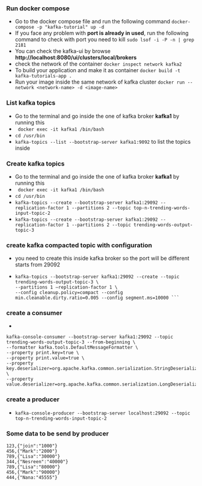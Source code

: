 
### Run docker compose
- Go to the docker compose file and run the following command ```docker-compose -p "kafka-tutorial" up -d```
- If you face any problem with **port is already in used**, run the following command to check with port you need to kill
```sudo lsof -i -P -n | grep 2181```
- You can check the kafka-ui by browse **http://localhost:8080/ui/clusters/local/brokers**
-  check the network of the container ```docker inspect network kafka2```
- To build your application and make it as container ```docker build -t kafka-tutorials-app .```
- Run your image inside the same network of kafka cluster ```docker run --network <network-name> -d <image-name>```


### List kafka topics
- Go to the terminal and go inside the one of kafka broker **kafka1** by running this 
- ``` docker exec -it kafka1 /bin/bash```
- ```cd /usr/bin```
- ```kafka-topics --list --bootstrap-server kafka1:9092``` to list the topics inside

### Create kafka topics
- Go to the terminal and go inside the one of kafka broker **kafka1** by running this
- ``` docker exec -it kafka1 /bin/bash```
- ```cd /usr/bin```
- ```kafka-topics --create --bootstrap-server kafka1:29092 --replication-factor 1 --partitions 2 --topic top-n-trending-words-input-topic-2``` 
- ```kafka-topics --create --bootstrap-server kafka1:29092 --replication-factor 1 --partitions 2 --topic trending-words-output-topic-3``` 

### create kafka compacted topic with configuration
- you need to create this inside kafka broker so the port will be different starts from 29092
- ```
  kafka-topics --bootstrap-server kafka1:29092 --create --topic trending-words-output-topic-3 \
  --partitions 1 —replication-factor 1 \
  --config cleanup.policy=compact --config min.cleanable.dirty.ratio=0.005 --config segment.ms=10000 ```
  
### create a consumer 
- 
```
kafka-console-consumer --bootstrap-server kafka1:29092 --topic trending-words-output-topic-3 --from-beginning \
--formatter kafka.tools.DefaultMessageFormatter \
--property print.key=true \
--property print.value=true \
--property key.deserializer=org.apache.kafka.common.serialization.StringDeserializer \
--property value.deserializer=org.apache.kafka.common.serialization.LongDeserializer 
```
### create a producer
- ```kafka-console-producer --bootstrap-server localhost:29092 --topic top-n-trending-words-input-topic-2 ```

### Some data to be send by producer
```
123,{"join":"1000"}
456,{"Mark":"2000"}
789,{"Lisa":"30000"}
344,{"Nesreen":"40000"}
789,{"Lisa":"80000"}
456,{"Mark":"90000"}
444,{"Nana:"45555"}
```
